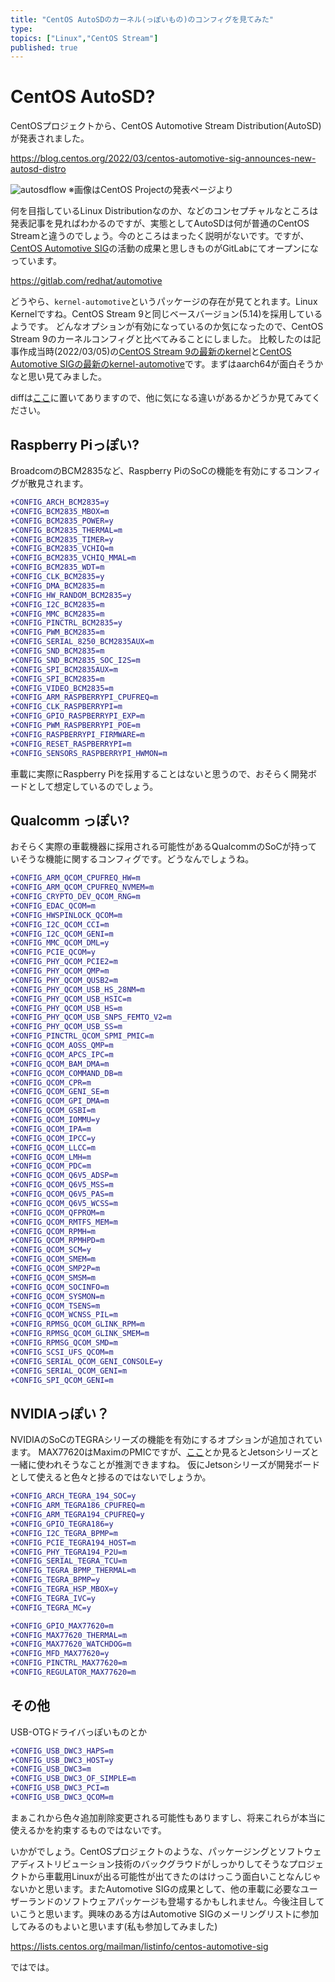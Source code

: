 ```yaml
---
title: "CentOS AutoSDのカーネル(っぽいもの)のコンフィグを見てみた"
type:
topics: ["Linux","CentOS Stream"]
published: true
---
```


# CentOS AutoSD?

CentOSプロジェクトから、CentOS Automotive Stream Distribution(AutoSD)が発表されました。

https://blog.centos.org/2022/03/centos-automotive-sig-announces-new-autosd-distro

![autosdflow](https://blog.centos.org/wp-content/uploads/2022/03/autosd.png)
※画像はCentOS Projectの発表ページより

何を目指しているLinux Distributionなのか、などのコンセプチャルなところは発表記事を見ればわかるのですが、実態としてAutoSDは何が普通のCentOS Streamと違うのでしょう。今のところはまったく説明がないです。ですが、[CentOS Automotive SIG](https://wiki.centos.org/SpecialInterestGroup/Automotive)の活動の成果と思しきものがGitLabにてオープンになっています。

https://gitlab.com/redhat/automotive

どうやら、`kernel-automotive`というパッケージの存在が見てとれます。Linux Kernelですね。CentOS Stream 9と同じベースバージョン(5.14)を採用しているようです。
どんなオプションが有効になっているのか気になったので、CentOS Stream 9のカーネルコンフィグと比べてみることにしました。
比較したのは記事作成当時(2022/03/05)の[CentOS Stream 9の最新のkernel](https://gitlab.com/redhat/centos-stream/rpms/kernel/-/blob/833c32d1aca1abc22bdd495ed009c4e6f72097f3/kernel-aarch64-rhel.config)と[CentOS Automotive SIGの最新のkernel-automotive](https://gitlab.com/redhat/automotive/rpms/kernel-automotive/-/blob/5abc7d9ab38dc508ffb4d804210271d017075fa1/SOURCES/kernel-automotive-aarch64-rhel.config)です。まずはaarch64が面白そうかなと思い見てみました。

diffは[ここ](https://github.com/kenya888/zenn-articles/blob/main/articles/kernel-automotive-config.diff)に置いてありますので、他に気になる違いがあるかどうか見てみてください。

## Raspberry Piっぽい?

BroadcomのBCM2835など、Raspberry PiのSoCの機能を有効にするコンフィグが散見されます。

```diff
+CONFIG_ARCH_BCM2835=y
+CONFIG_BCM2835_MBOX=m
+CONFIG_BCM2835_POWER=y
+CONFIG_BCM2835_THERMAL=m
+CONFIG_BCM2835_TIMER=y
+CONFIG_BCM2835_VCHIQ=m
+CONFIG_BCM2835_VCHIQ_MMAL=m
+CONFIG_BCM2835_WDT=m
+CONFIG_CLK_BCM2835=y
+CONFIG_DMA_BCM2835=m
+CONFIG_HW_RANDOM_BCM2835=y
+CONFIG_I2C_BCM2835=m
+CONFIG_MMC_BCM2835=m
+CONFIG_PINCTRL_BCM2835=y
+CONFIG_PWM_BCM2835=m
+CONFIG_SERIAL_8250_BCM2835AUX=m
+CONFIG_SND_BCM2835=m
+CONFIG_SND_BCM2835_SOC_I2S=m
+CONFIG_SPI_BCM2835AUX=m
+CONFIG_SPI_BCM2835=m
+CONFIG_VIDEO_BCM2835=m
+CONFIG_ARM_RASPBERRYPI_CPUFREQ=m
+CONFIG_CLK_RASPBERRYPI=m
+CONFIG_GPIO_RASPBERRYPI_EXP=m
+CONFIG_PWM_RASPBERRYPI_POE=m
+CONFIG_RASPBERRYPI_FIRMWARE=m
+CONFIG_RESET_RASPBERRYPI=m
+CONFIG_SENSORS_RASPBERRYPI_HWMON=m
```

車載に実際にRaspberry Piを採用することはないと思うので、おそらく開発ボードとして想定しているのでしょう。

## Qualcomm っぽい?

おそらく実際の車載機器に採用される可能性があるQualcommのSoCが持っていそうな機能に関するコンフィグです。どうなんでしょうね。

```diff
+CONFIG_ARM_QCOM_CPUFREQ_HW=m
+CONFIG_ARM_QCOM_CPUFREQ_NVMEM=m
+CONFIG_CRYPTO_DEV_QCOM_RNG=m
+CONFIG_EDAC_QCOM=m
+CONFIG_HWSPINLOCK_QCOM=m
+CONFIG_I2C_QCOM_CCI=m
+CONFIG_I2C_QCOM_GENI=m
+CONFIG_MMC_QCOM_DML=y
+CONFIG_PCIE_QCOM=y
+CONFIG_PHY_QCOM_PCIE2=m
+CONFIG_PHY_QCOM_QMP=m
+CONFIG_PHY_QCOM_QUSB2=m
+CONFIG_PHY_QCOM_USB_HS_28NM=m
+CONFIG_PHY_QCOM_USB_HSIC=m
+CONFIG_PHY_QCOM_USB_HS=m
+CONFIG_PHY_QCOM_USB_SNPS_FEMTO_V2=m
+CONFIG_PHY_QCOM_USB_SS=m
+CONFIG_PINCTRL_QCOM_SPMI_PMIC=m
+CONFIG_QCOM_AOSS_QMP=m
+CONFIG_QCOM_APCS_IPC=m
+CONFIG_QCOM_BAM_DMA=m
+CONFIG_QCOM_COMMAND_DB=m
+CONFIG_QCOM_CPR=m
+CONFIG_QCOM_GENI_SE=m
+CONFIG_QCOM_GPI_DMA=m
+CONFIG_QCOM_GSBI=m
+CONFIG_QCOM_IOMMU=y
+CONFIG_QCOM_IPA=m
+CONFIG_QCOM_IPCC=y
+CONFIG_QCOM_LLCC=m
+CONFIG_QCOM_LMH=m
+CONFIG_QCOM_PDC=m
+CONFIG_QCOM_Q6V5_ADSP=m
+CONFIG_QCOM_Q6V5_MSS=m
+CONFIG_QCOM_Q6V5_PAS=m
+CONFIG_QCOM_Q6V5_WCSS=m
+CONFIG_QCOM_QFPROM=m
+CONFIG_QCOM_RMTFS_MEM=m
+CONFIG_QCOM_RPMH=m
+CONFIG_QCOM_RPMHPD=m
+CONFIG_QCOM_SCM=y
+CONFIG_QCOM_SMEM=m
+CONFIG_QCOM_SMP2P=m
+CONFIG_QCOM_SMSM=m
+CONFIG_QCOM_SOCINFO=m
+CONFIG_QCOM_SYSMON=m
+CONFIG_QCOM_TSENS=m
+CONFIG_QCOM_WCNSS_PIL=m
+CONFIG_RPMSG_QCOM_GLINK_RPM=m
+CONFIG_RPMSG_QCOM_GLINK_SMEM=m
+CONFIG_RPMSG_QCOM_SMD=m
+CONFIG_SCSI_UFS_QCOM=m
+CONFIG_SERIAL_QCOM_GENI_CONSOLE=y
+CONFIG_SERIAL_QCOM_GENI=m
+CONFIG_SPI_QCOM_GENI=m
```

## NVIDIAっぽい？

NVIDIAのSoCのTEGRAシリーズの機能を有効にするオプションが追加されています。
MAX77620はMaximのPMICですが、[ここ](https://ic.maximintegrated.com/MAX77620-request)とか見るとJetsonシリーズと一緒に使われそうなことが推測できますね。
仮にJetsonシリーズが開発ボードとして使えると色々と捗るのではないでしょうか。

```diff
+CONFIG_ARCH_TEGRA_194_SOC=y
+CONFIG_ARM_TEGRA186_CPUFREQ=m
+CONFIG_ARM_TEGRA194_CPUFREQ=y
+CONFIG_GPIO_TEGRA186=y
+CONFIG_I2C_TEGRA_BPMP=m
+CONFIG_PCIE_TEGRA194_HOST=m
+CONFIG_PHY_TEGRA194_P2U=m
+CONFIG_SERIAL_TEGRA_TCU=m
+CONFIG_TEGRA_BPMP_THERMAL=m
+CONFIG_TEGRA_BPMP=y
+CONFIG_TEGRA_HSP_MBOX=y
+CONFIG_TEGRA_IVC=y
+CONFIG_TEGRA_MC=y

+CONFIG_GPIO_MAX77620=m
+CONFIG_MAX77620_THERMAL=m
+CONFIG_MAX77620_WATCHDOG=m
+CONFIG_MFD_MAX77620=y
+CONFIG_PINCTRL_MAX77620=m
+CONFIG_REGULATOR_MAX77620=m
```

## その他

USB-OTGドライバっぽいものとか

```diff
+CONFIG_USB_DWC3_HAPS=m
+CONFIG_USB_DWC3_HOST=y
+CONFIG_USB_DWC3=m
+CONFIG_USB_DWC3_OF_SIMPLE=m
+CONFIG_USB_DWC3_PCI=m
+CONFIG_USB_DWC3_QCOM=m
```

まぁこれから色々追加削除変更される可能性もありますし、将来これらが本当に使えるかを約束するものではないです。

いかがでしょう。CentOSプロジェクトのような、パッケージングとソフトウェアディストリビューション技術のバックグラウドがしっかりしてそうなプロジェクトから車載用Linuxが出る可能性が出てきたのはけっこう面白いことなんじゃないかと思います。またAutomotive SIGの成果として、他の車載に必要なユーザーランドのソフトウェアパッケージも登場するかもしれません。今後注目していこうと思います。興味のある方はAutomotive SIGのメーリングリストに参加してみるのもよいと思います(私も参加してみました)

https://lists.centos.org/mailman/listinfo/centos-automotive-sig

ではでは。

